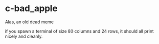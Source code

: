 # c-bad_apple

Alas, an old dead meme

if you spawn a terminal of size 80 columns and 24 rows,
it should all print nicely and cleanly.
